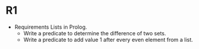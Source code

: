 # R1

* Requirements
    Lists in Prolog.
    * Write a predicate to determine the difference of two sets.
    * Write a predicate to add value 1 after every even element from a list.